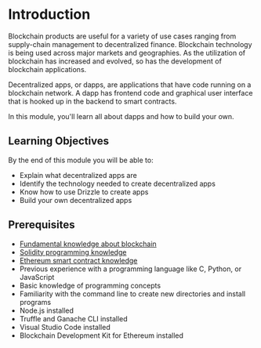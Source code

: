 # Introduction

Blockchain products are useful for a variety of use cases ranging from supply-chain management to decentralized finance. Blockchain technology is being used across major markets and geographies. As the utilization of blockchain has increased and evolved, so has the development of blockchain applications.

Decentralized apps, or dapps, are applications that have code running on a blockchain network. A dapp has frontend code and graphical user interface that is hooked up in the backend to smart contracts.

In this module, you'll learn all about dapps and how to build your own.

## Learning Objectives

By the end of this module you will be able to:

- Explain what decentralized apps are
- Identify the technology needed to create decentralized apps
- Know how to use Drizzle to create apps
- Build your own decentralized apps

## Prerequisites

- [Fundamental knowledge about blockchain](https://docs.microsoft.com/learn/modules/intro-to-blockchain/?azure-portal=true)
- [Solidity programming knowledge](https://docs.microsoft.com/learn/modules/blockchain-learning-solidity/?azure-portal=true)
- [Ethereum smart contract knowledge](https://docs.microsoft.com/learn/modules/blockchain-solidity-ethereum-smart-contracts/?azure-portal=true)
- Previous experience with a programming language like C, Python, or JavaScript
- Basic knowledge of programming concepts
- Familiarity with the command line to create new directories and install programs
- Node.js installed
- Truffle and Ganache CLI installed
- Visual Studio Code installed
- Blockchain Development Kit for Ethereum installed
